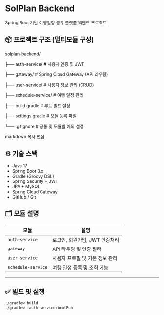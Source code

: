 # SolPlan Backend

Spring Boot 기반 여행일정 공유 플랫폼 백엔드 프로젝트

## 📦 프로젝트 구조 (멀티모듈 구성)

solplan-backend/

├── auth-service/       # 사용자 인증 및 JWT

├── gateway/            # Spring Cloud Gateway (API 라우팅)

├── user-service/       # 사용자 정보 관리 (CRUD)

├── schedule-service/   # 여행 일정 관리

├── build.gradle        # 루트 빌드 설정

├── settings.gradle     # 모듈 등록 파일

└── .gitignore          # 공통 및 모듈별 예외 설정

markdown
복사
편집

## ⚙ 기술 스택

- Java 17
- Spring Boot 3.x
- Gradle (Groovy DSL)
- Spring Security + JWT
- JPA + MySQL
- Spring Cloud Gateway
- GitHub / Git

## 🗂 모듈 설명

| 모듈 | 설명 |
|------|------|
| `auth-service` | 로그인, 회원가입, JWT 인증처리 |
| `gateway` | API 라우팅 및 인증 필터 |
| `user-service` | 사용자 프로필 및 기본 정보 관리 |
| `schedule-service` | 여행 일정 등록 및 조회 기능 |

---

## ✅ 빌드 및 실행

```bash
./gradlew build
./gradlew :auth-service:bootRun
